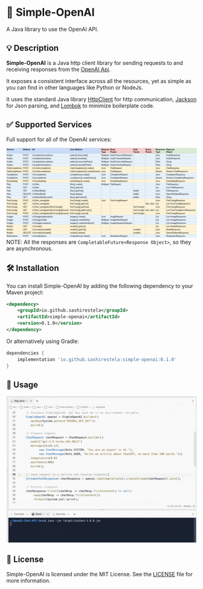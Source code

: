 # 📌 Simple-OpenAI

A Java library to use the OpenAI API.


## 💡 Description
**Simple-OpenAI** is a Java http client library for sending requests to and receiving responses from the [OpenAI Api](https://platform.openai.com/docs/api-reference).

It exposes a consistent interface across all the resources, yet as simple as you can find in other languages like Python or NodeJs.

It uses the standard Java library [HttpClient](https://docs.oracle.com/en/java/javase/11/docs/api/java.net.http/java/net/http/HttpClient.html) for http communication, [Jackson](https://github.com/FasterXML/jackson) for Json parsing, and [Lombok](https://projectlombok.org/) to minimize boilerplate code.


## ✅ Supported Services
Full support for all of the OpenAI services:

![Services](media/supported_services.png)
NOTE: All the responses are ```CompletableFuture<Response Object>```, so they are asynchronous.

## 🛠️ Installation
You can install Simple-OpenAI by adding the following dependency to your Maven project:

```xml
<dependency>
    <groupId>io.github.sashirestela</groupId>
    <artifactId>simple-openai</artifactId>
    <version>0.1.0</version>
</dependency>
```

Or alternatively using Gradle:

```groovy
dependencies {
    implementation 'io.github.sashirestela:simple-openai:0.1.0'
}
```


## 📘 Usage

![Demo](media/demo_chat_stream.gif)


## 📄 License
Simple-OpenAI is licensed under the MIT License. See the
[LICENSE](https://github.com/sashirestela/simple-openai/blob/main/LICENSE) file
for more information.